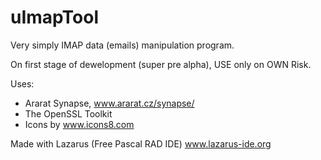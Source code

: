 # uImapTool
Very simply IMAP data (emails) manipulation program.

On first stage of dewelopment (super pre alpha), USE only on OWN Risk.

Uses:
- Ararat Synapse, www.ararat.cz/synapse/
- The OpenSSL Toolkit
- Icons by www.icons8.com

Made with Lazarus (Free Pascal RAD IDE) www.lazarus-ide.org

